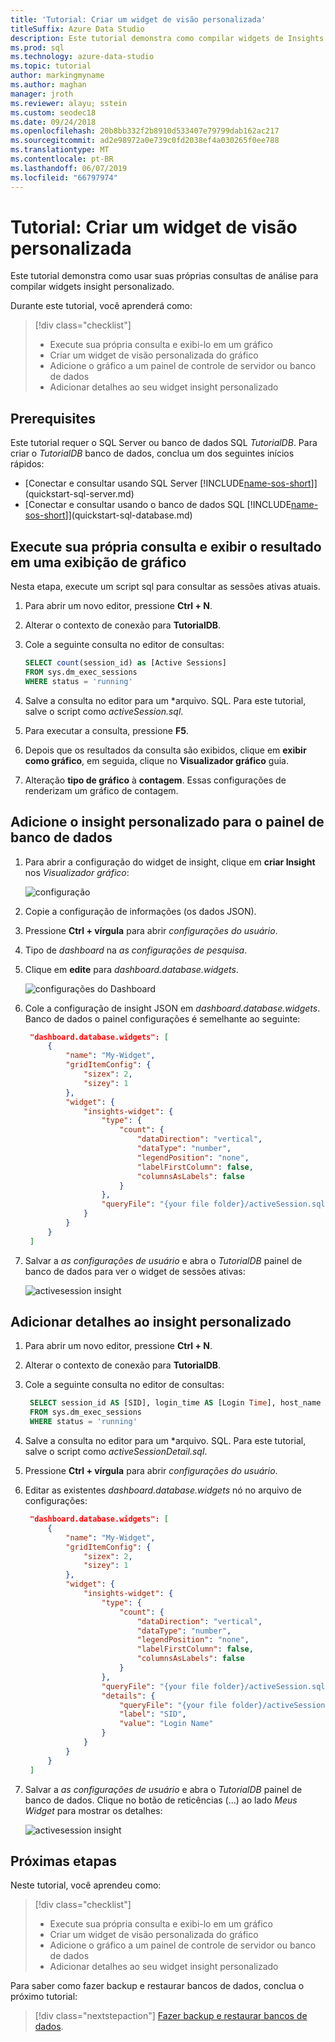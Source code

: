 ```yaml
---
title: 'Tutorial: Criar um widget de visão personalizada'
titleSuffix: Azure Data Studio
description: Este tutorial demonstra como compilar widgets de Insights personalizados e adicioná-los ao banco de dados e servidor painéis no estúdio de dados do Azure.
ms.prod: sql
ms.technology: azure-data-studio
ms.topic: tutorial
author: markingmyname
ms.author: maghan
manager: jroth
ms.reviewer: alayu; sstein
ms.custom: seodec18
ms.date: 09/24/2018
ms.openlocfilehash: 20b8bb332f2b8910d533407e79799dab162ac217
ms.sourcegitcommit: ad2e98972a0e739c0fd2038ef4a030265f0ee788
ms.translationtype: MT
ms.contentlocale: pt-BR
ms.lasthandoff: 06/07/2019
ms.locfileid: "66797974"
---
```

# <a name="tutorial-build-a-custom-insight-widget"></a>Tutorial: Criar um widget de visão personalizada

Este tutorial demonstra como usar suas próprias consultas de análise para compilar widgets insight personalizado.

Durante este tutorial, você aprenderá como:
> [!div class="checklist"]
> * Execute sua própria consulta e exibi-lo em um gráfico
> * Criar um widget de visão personalizada do gráfico
> * Adicione o gráfico a um painel de controle de servidor ou banco de dados
> * Adicionar detalhes ao seu widget insight personalizado

## <a name="prerequisites"></a>Prerequisites

Este tutorial requer o SQL Server ou banco de dados SQL *TutorialDB*. Para criar o *TutorialDB* banco de dados, conclua um dos seguintes inícios rápidos:

- [Conectar e consultar usando SQL Server [!INCLUDE[name-sos-short](../includes/name-sos-short.md)]](quickstart-sql-server.md)
- [Conectar e consultar usando o banco de dados SQL [!INCLUDE[name-sos-short](../includes/name-sos-short.md)]](quickstart-sql-database.md)


## <a name="run-your-own-query-and-view-the-result-in-a-chart-view"></a>Execute sua própria consulta e exibir o resultado em uma exibição de gráfico
Nesta etapa, execute um script sql para consultar as sessões ativas atuais.

1. Para abrir um novo editor, pressione **Ctrl + N**. 

2. Alterar o contexto de conexão para **TutorialDB**.

3. Cole a seguinte consulta no editor de consultas:

   ```sql
   SELECT count(session_id) as [Active Sessions]
   FROM sys.dm_exec_sessions
   WHERE status = 'running'
   ```

4. Salve a consulta no editor para um \*arquivo. SQL. Para este tutorial, salve o script como *activeSession.sql*.

5. Para executar a consulta, pressione **F5**.

6. Depois que os resultados da consulta são exibidos, clique em **exibir como gráfico**, em seguida, clique no **Visualizador gráfico** guia.

7. Alteração **tipo de gráfico** à **contagem**. Essas configurações de renderizam um gráfico de contagem.

## <a name="add-the-custom-insight-to-the-database-dashboard"></a>Adicione o insight personalizado para o painel de banco de dados

1. Para abrir a configuração do widget de insight, clique em **criar Insight** nos *Visualizador gráfico*:

   ![configuração](./media/tutorial-build-custom-insight-sql-server/create-insight.png)
   
2. Copie a configuração de informações (os dados JSON). 

3. Pressione **Ctrl + vírgula** para abrir *configurações do usuário*.

4. Tipo de *dashboard* na *as configurações de pesquisa*.

5. Clique em **edite** para *dashboard.database.widgets*.

   ![configurações do Dashboard](./media/tutorial-build-custom-insight-sql-server/dashboard-settings.png)

6. Cole a configuração de insight JSON em *dashboard.database.widgets*. Banco de dados o painel configurações é semelhante ao seguinte:

   ```json
    "dashboard.database.widgets": [
        {
            "name": "My-Widget",
            "gridItemConfig": {
                "sizex": 2,
                "sizey": 1
            },
            "widget": {
                "insights-widget": {
                    "type": {
                        "count": {
                            "dataDirection": "vertical",
                            "dataType": "number",
                            "legendPosition": "none",
                            "labelFirstColumn": false,
                            "columnsAsLabels": false
                        }
                    },
                    "queryFile": "{your file folder}/activeSession.sql"
                }
            }
        }
    ]
   ```

7. Salvar a *as configurações de usuário* e abra o *TutorialDB* painel de banco de dados para ver o widget de sessões ativas:

   ![activesession insight](./media/tutorial-build-custom-insight-sql-server/insight-activesession-dashboard.png)

## <a name="add-details-to-custom-insight"></a>Adicionar detalhes ao insight personalizado

1. Para abrir um novo editor, pressione **Ctrl + N**.

2. Alterar o contexto de conexão para **TutorialDB**.

3. Cole a seguinte consulta no editor de consultas:

   ```sql
    SELECT session_id AS [SID], login_time AS [Login Time], host_name AS [Host Name], program_name AS [Program Name], login_name AS [Login Name]
    FROM sys.dm_exec_sessions
    WHERE status = 'running'
   ```

4. Salve a consulta no editor para um \*arquivo. SQL. Para este tutorial, salve o script como *activeSessionDetail.sql*.

5. Pressione **Ctrl + vírgula** para abrir *configurações do usuário*.

6. Editar as existentes *dashboard.database.widgets* nó no arquivo de configurações:

   ```json
    "dashboard.database.widgets": [
        {
            "name": "My-Widget",
            "gridItemConfig": {
                "sizex": 2,
                "sizey": 1
            },
            "widget": {
                "insights-widget": {
                    "type": {
                        "count": {
                            "dataDirection": "vertical",
                            "dataType": "number",
                            "legendPosition": "none",
                            "labelFirstColumn": false,
                            "columnsAsLabels": false
                        }
                    },
                    "queryFile": "{your file folder}/activeSession.sql",
                    "details": {
                        "queryFile": "{your file folder}/activeSessionDetail.sql",
                        "label": "SID",
                        "value": "Login Name"
                    }
                }
            }
        }
    ]
   ```

7. Salvar a *as configurações de usuário* e abra o *TutorialDB* painel de banco de dados. Clique no botão de reticências (...) ao lado *Meus Widget* para mostrar os detalhes:

    ![activesession insight](./media/tutorial-build-custom-insight-sql-server/insight-activesession-detail.png)

## <a name="next-steps"></a>Próximas etapas
Neste tutorial, você aprendeu como:
> [!div class="checklist"]
> * Execute sua própria consulta e exibi-lo em um gráfico
> * Criar um widget de visão personalizada do gráfico
> * Adicione o gráfico a um painel de controle de servidor ou banco de dados
> * Adicionar detalhes ao seu widget insight personalizado

Para saber como fazer backup e restaurar bancos de dados, conclua o próximo tutorial:

> [!div class="nextstepaction"]
> [Fazer backup e restaurar bancos de dados](tutorial-backup-restore-sql-server.md).
